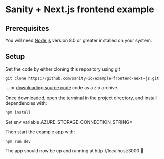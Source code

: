 # Sanity + Next.js frontend example

## Prerequisites

You will need [Node.js](https://nodejs.org) version 8.0 or greater installed on your system.

## Setup

Get the code by either cloning this repository using git

```
git clone https://github.com/sanity-io/example-frontend-next-js.git
```

... or [downloading source code](https://github.com/sanity-io/example-frontend-next-js/archive/master.zip) code as a zip archive.

Once downloaded, open the terminal in the project directory, and install dependencies with:

```
npm install
```



Set env variable
AZURE_STORAGE_CONNECTION_STRING=<Connection String>
  
Then start the example app with:

```
npm run dev
```

The app should now be up and running at http://localhost:3000 🚀
